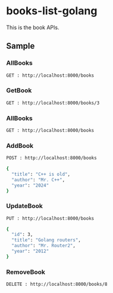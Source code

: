 # books-list-golang

This is the book APIs.

## Sample

### AllBooks

```bash
GET : http://localhost:8000/books
```

### GetBook

```bash
GET : http://localhost:8000/books/3
```

### AllBooks

```bash
GET : http://localhost:8000/books
```

### AddBook

```bash
POST : http://localhost:8000/books

{
  "title": "C++ is old",
  "author": "Mr. C++",
  "year": "2024"
}
```

### UpdateBook

```bash
PUT : http://localhost:8000/books

{
  "id": 3,
  "title": "Golang routers",
  "author": "Mr. Router2",
  "year": "2012"
}
```

### RemoveBook
```bash
DELETE : http://localhost:8000/books/8
```
